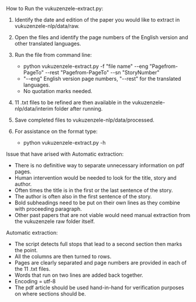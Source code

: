 How to Run the vukuzenzele-extract.py:

1. Identify the date and edition of the paper you would like to extract in vukuzenzele-nlp/data/raw.
2. Open the files and identify the page numbers of the English version and other translated languages.
3. Run the file from command line:
   - python vukuzenzele-extract.py -f "file name" --eng "Pagefrom-PageTo" --rest "Pagefrom-PageTo" --sn "StoryNumber"
   -  "--eng" English version page numbers, "--rest" for the translated languages.
   - No quotation marks needed.

4. 11 .txt files to be refined are then available in the vukuzenzele-nlp/data/interim folder after running.
5. Save completed files to vukuzenzele-nlp/data/processed.

6. For assistance on the format type:
   - python vukuzenzele-extract.py -h

Issue that have arised with Automatic extraction:
- There is no definitive way to separate unnecessary information on pdf pages.
- Human intervention would be needed to look for the title, story and author.
- Often times the title is in the first or the last sentence of the story.
- The author is often also in the first sentence of the story.
- Bold subheadings need to be put on their own lines as they combine with proceeding paragraph.
- Other past papers that are not viable would need manual extraction from the vukuzenzele raw folder itself.


Automatic extraction:
- The script detects full stops that lead to a second section then marks the point.
- All the columns are then turned to rows.
- Pages are clearly separated and page numbers are provided in each of the 11 .txt files.
- Words that run on two lines are added back together.
- Encoding = utf-8
- The pdf article should be used hand-in-hand for verification purposes on where sections should be.
